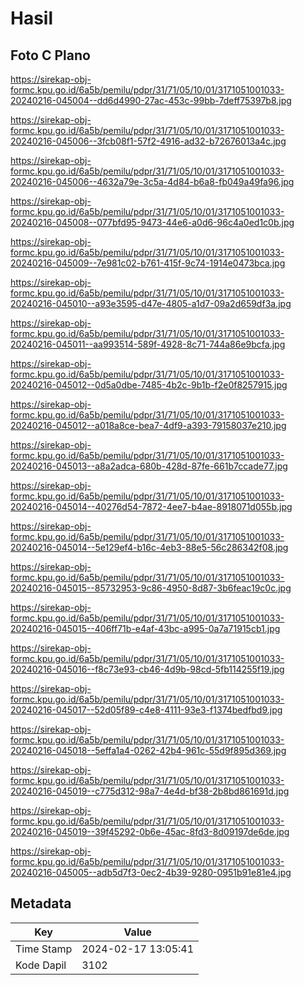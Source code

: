 # Hasil

## Foto C Plano

https://sirekap-obj-formc.kpu.go.id/6a5b/pemilu/pdpr/31/71/05/10/01/3171051001033-20240216-045004--dd6d4990-27ac-453c-99bb-7deff75397b8.jpg

https://sirekap-obj-formc.kpu.go.id/6a5b/pemilu/pdpr/31/71/05/10/01/3171051001033-20240216-045006--3fcb08f1-57f2-4916-ad32-b72676013a4c.jpg

https://sirekap-obj-formc.kpu.go.id/6a5b/pemilu/pdpr/31/71/05/10/01/3171051001033-20240216-045006--4632a79e-3c5a-4d84-b6a8-fb049a49fa96.jpg

https://sirekap-obj-formc.kpu.go.id/6a5b/pemilu/pdpr/31/71/05/10/01/3171051001033-20240216-045008--077bfd95-9473-44e6-a0d6-96c4a0ed1c0b.jpg

https://sirekap-obj-formc.kpu.go.id/6a5b/pemilu/pdpr/31/71/05/10/01/3171051001033-20240216-045009--7e981c02-b761-415f-9c74-1914e0473bca.jpg

https://sirekap-obj-formc.kpu.go.id/6a5b/pemilu/pdpr/31/71/05/10/01/3171051001033-20240216-045010--a93e3595-d47e-4805-a1d7-09a2d659df3a.jpg

https://sirekap-obj-formc.kpu.go.id/6a5b/pemilu/pdpr/31/71/05/10/01/3171051001033-20240216-045011--aa993514-589f-4928-8c71-744a86e9bcfa.jpg

https://sirekap-obj-formc.kpu.go.id/6a5b/pemilu/pdpr/31/71/05/10/01/3171051001033-20240216-045012--0d5a0dbe-7485-4b2c-9b1b-f2e0f8257915.jpg

https://sirekap-obj-formc.kpu.go.id/6a5b/pemilu/pdpr/31/71/05/10/01/3171051001033-20240216-045012--a018a8ce-bea7-4df9-a393-79158037e210.jpg

https://sirekap-obj-formc.kpu.go.id/6a5b/pemilu/pdpr/31/71/05/10/01/3171051001033-20240216-045013--a8a2adca-680b-428d-87fe-661b7ccade77.jpg

https://sirekap-obj-formc.kpu.go.id/6a5b/pemilu/pdpr/31/71/05/10/01/3171051001033-20240216-045014--40276d54-7872-4ee7-b4ae-8918071d055b.jpg

https://sirekap-obj-formc.kpu.go.id/6a5b/pemilu/pdpr/31/71/05/10/01/3171051001033-20240216-045014--5e129ef4-b16c-4eb3-88e5-56c286342f08.jpg

https://sirekap-obj-formc.kpu.go.id/6a5b/pemilu/pdpr/31/71/05/10/01/3171051001033-20240216-045015--85732953-9c86-4950-8d87-3b6feac19c0c.jpg

https://sirekap-obj-formc.kpu.go.id/6a5b/pemilu/pdpr/31/71/05/10/01/3171051001033-20240216-045015--406ff71b-e4af-43bc-a995-0a7a71915cb1.jpg

https://sirekap-obj-formc.kpu.go.id/6a5b/pemilu/pdpr/31/71/05/10/01/3171051001033-20240216-045016--f8c73e93-cb46-4d9b-98cd-5fb114255f19.jpg

https://sirekap-obj-formc.kpu.go.id/6a5b/pemilu/pdpr/31/71/05/10/01/3171051001033-20240216-045017--52d05f89-c4e8-4111-93e3-f1374bedfbd9.jpg

https://sirekap-obj-formc.kpu.go.id/6a5b/pemilu/pdpr/31/71/05/10/01/3171051001033-20240216-045018--5effa1a4-0262-42b4-961c-55d9f895d369.jpg

https://sirekap-obj-formc.kpu.go.id/6a5b/pemilu/pdpr/31/71/05/10/01/3171051001033-20240216-045019--c775d312-98a7-4e4d-bf38-2b8bd861691d.jpg

https://sirekap-obj-formc.kpu.go.id/6a5b/pemilu/pdpr/31/71/05/10/01/3171051001033-20240216-045019--39f45292-0b6e-45ac-8fd3-8d09197de6de.jpg

https://sirekap-obj-formc.kpu.go.id/6a5b/pemilu/pdpr/31/71/05/10/01/3171051001033-20240216-045005--adb5d7f3-0ec2-4b39-9280-0951b91e81e4.jpg


## Metadata

| Key        | Value               |
| ---------- | ------------------- |
| Time Stamp | 2024-02-17 13:05:41 |
| Kode Dapil | 3102                |



